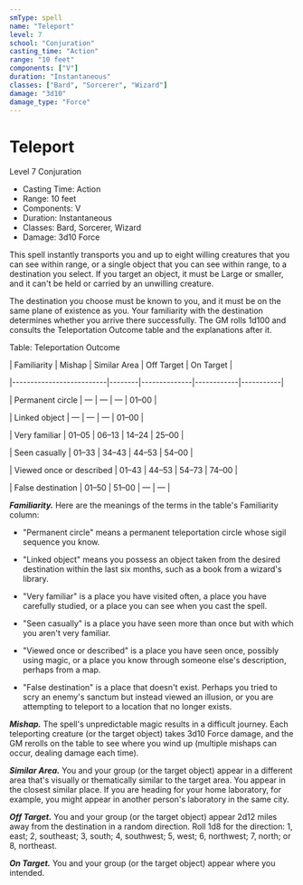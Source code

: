 ```yaml
---
smType: spell
name: "Teleport"
level: 7
school: "Conjuration"
casting_time: "Action"
range: "10 feet"
components: ["V"]
duration: "Instantaneous"
classes: ["Bard", "Sorcerer", "Wizard"]
damage: "3d10"
damage_type: "Force"
---
```


# Teleport
Level 7 Conjuration

- Casting Time: Action
- Range: 10 feet
- Components: V
- Duration: Instantaneous
- Classes: Bard, Sorcerer, Wizard
- Damage: 3d10 Force

This spell instantly transports you and up to eight willing creatures that you can see within range, or a single object that you can see within range, to a destination you select. If you target an object, it must be Large or smaller, and it can't be held or carried by an unwilling creature.

The destination you choose must be known to you, and it must be on the same plane of existence as you. Your familiarity with the destination determines whether you arrive there successfully. The GM rolls 1d100 and consults the Teleportation Outcome table and the explanations after it.

Table: Teleportation Outcome

| Familiarity              | Mishap | Similar Area | Off Target | On Target |

|--------------------------|--------|--------------|------------|-----------|

| Permanent circle         | —      | —            | —          | 01–00     |

| Linked object            | —      | —            | —          | 01–00     |

| Very familiar            | 01–05  | 06–13        | 14–24      | 25–00     |

| Seen casually            | 01–33  | 34–43        | 44–53      | 54–00     |

| Viewed once or described | 01–43  | 44–53        | 54–73      | 74–00     |

| False destination        | 01–50  | 51–00        | —          | —         |

**_Familiarity._** Here are the meanings of the terms in the table's Familiarity column:

- "Permanent circle" means a permanent teleportation circle whose sigil sequence you know.

- "Linked object" means you possess an object taken from the desired destination within the last six months, such as a book from a wizard's library.

- "Very familiar" is a place you have visited often, a place you have carefully studied, or a place you can see when you cast the spell.

- "Seen casually" is a place you have seen more than once but with which you aren't very familiar.

- "Viewed once or described" is a place you have seen once, possibly using magic, or a place you know through someone else's description, perhaps from a map.

- "False destination" is a place that doesn't exist. Perhaps you tried to scry an enemy's sanctum but instead viewed an illusion, or you are attempting to teleport to a location that no longer exists.

**_Mishap._** The spell's unpredictable magic results in a difficult journey. Each teleporting creature (or the target object) takes 3d10 Force damage, and the GM rerolls on the table to see where you wind up (multiple mishaps can occur, dealing damage each time).

**_Similar Area._** You and your group (or the target object) appear in a different area that's visually or thematically similar to the target area. You appear in the closest similar place. If you are heading for your home laboratory, for example, you might appear in another person's laboratory in the same city.

**_Off Target._** You and your group (or the target object) appear 2d12 miles away from the destination in a random direction. Roll 1d8 for the direction: 1, east; 2, southeast; 3, south; 4, southwest; 5, west; 6, northwest; 7, north; or 8, northeast.

**_On Target._** You and your group (or the target object) appear where you intended.
